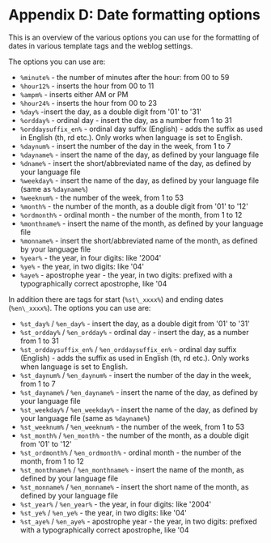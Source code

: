 # Appendix D: Date formatting options 
  
This is an overview of the various options you can use for the formatting of dates in various template tags and the weblog settings.  

The options you can use are: 

* `%minute%` - the number of minutes after the hour: from 00 to 59 
* `%hour12%` - inserts the hour from 00 to 11 
* `%ampm%` - inserts either AM or PM 
* `%hour24%` - inserts the hour from 00 to 23 
* `%day%` -insert the day, as a double digit from '01' to '31' 
* `%ordday%` - ordinal day - insert the day, as a number from 1 to 31 
* `%orddaysuffix_en%` - ordinal day suffix (English) - adds the suffix as used in English (th, rd etc.). Only works when language is set to English. 
* `%daynum%` - insert the number of the day in the week, from 1 to 7 
* `%dayname%` - insert the name of the day, as defined by your language file
* `%dname%` - insert the short/abbreviated name of the day, as defined by your language file 
* `%weekday%` - insert the name of the day, as defined by your language file (same as `%dayname%`) 
* `%weeknum%` - the number of the week, from 1 to 53 
* `%month%` - the number of the month, as a double digit from '01' to '12' 
* `%ordmonth%` - ordinal month - the number of the month, from 1 to 12 
* `%monthname%` - insert the name of the month, as defined by your language file 
* `%monname%` - insert the short/abbreviated name of the month, as defined by your language file 
* `%year%` - the year, in four digits: like '2004' 
* `%ye%` - the year, in two digits: like '04' 
* `%aye%` - apostrophe year - the year, in two digits: prefixed with a typographically correct apostrophe, like '04  

In addition there are tags for start (`%st\_xxxx%`) and ending dates (`%en\_xxxx%`). The options you can use are: 

* `%st_day%` / `%en_day%` - insert the day, as a double digit from '01' to '31' 
* `%st_ordday%` / `%en_ordday%` - ordinal day - insert the day, as a number from 1 to 31 
* `%st_orddaysuffix_en%` / `%en_orddaysuffix_en%` - ordinal day suffix (English) - adds the suffix as used in English (th, rd etc.). Only works when language is set to English. 
* `%st_daynum%` / `%en_daynum%` - insert the number of the day in the week, from 1 to 7 
* `%st_dayname%` / `%en_dayname%` - insert the name of the day, as defined by your language file 
* `%st_weekday%` / `%en_weekday%` - insert the name of the day, as defined by your language file (same as `%dayname%`) 
* `%st_weeknum%` / `%en_weeknum%` - the number of the week, from 1 to 53 
* `%st_month%` / `%en_month%` - the number of the month, as a double digit from '01' to '12' 
* `%st_ordmonth%` / `%en_ordmonth%` - ordinal month - the number of the month, from 1 to 12 
* `%st_monthname%` / `%en_monthname%` - insert the name of the month, as defined by your language file 
* `%st_monname%` / `%en_monname%`  - insert the short name of the month, as defined by your language file 
* `%st_year%` / `%en_year%` - the year, in four digits: like '2004' 
* `%st_ye%` / `%en_ye%` - the year, in two digits: like '04' 
* `%st_aye%` / `%en_aye%` - apostrophe year - the year, in two digits: prefixed with a typographically correct apostrophe, like '04

